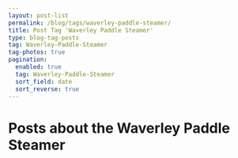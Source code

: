 ```yaml
---
layout: post-list
permalink: /blog/tags/waverley-paddle-steamer/
title: Post Tag 'Waverley Paddle Steamer'
type: blog-tag-posts
tag: Waverley-Paddle-Steamer
tag-photos: true
pagination: 
  enabled: true
  tag: Waverley-Paddle-Steamer
  sort_field: date
  sort_reverse: true  
---
```

# Posts about the Waverley Paddle Steamer
